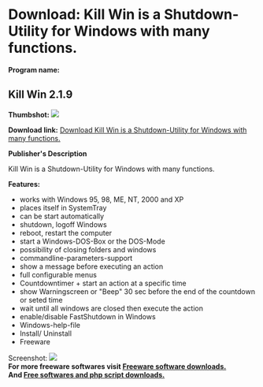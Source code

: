 # Download: Kill Win is a Shutdown-Utility for Windows with many functions.

**Program name:**

## Kill Win 2.1.9

  
**Thumbshot:** ![](http://www.freewarefiles.com/screenshot/killwin_md.gif)   
  
**Download link:** [Download Kill Win is a Shutdown-Utility for Windows with many functions.](http://freesoftwares.boysofts.com/Kill-Win_program_20952.html)  
  


**Publisher's Description**  
  


Kill Win is a Shutdown-Utility for Windows with many functions. 

**Features:**

  * works with Windows 95, 98, ME, NT, 2000 and XP 
  * places itself in SystemTray 
  * can be start automatically 
  * shutdown, logoff Windows 
  * reboot, restart the computer 
  * start a Windows-DOS-Box or the DOS-Mode 
  * possibility of closing folders and windows 
  * commandline-parameters-support 
  * show a message before executing an action 
  * full configurable menus 
  * Countdowntimer + start an action at a specific time 
  * show Warningscreen or "Beep" 30 sec before the end of the countdown or seted time 
  * wait until all windows are closed then execute the action 
  * enable/disable FastShutdown in Windows 
  * Windows-help-file 
  * Install/ Uninstall 
  * Freeware 

  
  
Screenshot: ![](http://www.freewarefiles.com/screenshot/killwin.gif)   
**For more freeware softwares visit [Freeware software downloads.](http://freesoftwares.boysofts.com/)**   
**And [Free softwares and php script downloads.](http://www.boysofts.com/)**
